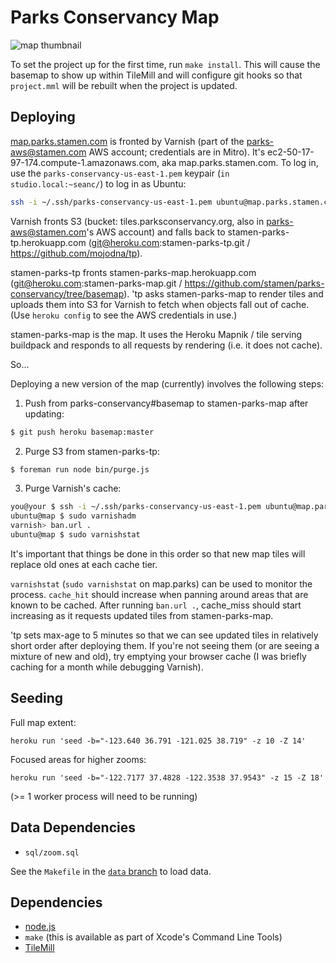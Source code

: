 # Parks Conservancy Map

![map thumbnail](https://github.com/stamen/parks-conservancy/raw/basemap/.thumb.png)

To set the project up for the first time, run `make install`. This will cause
the basemap to show up within TileMill and will configure git hooks so that
`project.mml` will be rebuilt when the project is updated.

## Deploying

[map.parks.stamen.com](http://map.parks.stamen.com) is fronted by Varnish (part
of the parks-aws@stamen.com AWS account; credentials are in Mitro).  It's
ec2-50-17-97-174.compute-1.amazonaws.com, aka map.parks.stamen.com.  To log in,
use the `parks-conservancy-us-east-1.pem` keypair (`in studio.local:~seanc/`)
to log in as Ubuntu:

```bash
ssh -i ~/.ssh/parks-conservancy-us-east-1.pem ubuntu@map.parks.stamen.com
```

Varnish fronts S3 (bucket: tiles.parksconservancy.org, also in
parks-aws@stamen.com's AWS account) and falls back to
stamen-parks-tp.herokuapp.com (git@heroku.com:stamen-parks-tp.git /
https://github.com/mojodna/tp).

stamen-parks-tp fronts stamen-parks-map.herokuapp.com
(git@heroku.com:stamen-parks-map.git /
https://github.com/stamen/parks-conservancy/tree/basemap). 'tp asks
stamen-parks-map to render tiles and uploads them into S3 for Varnish to fetch
when objects fall out of cache.  (Use `heroku config` to see the AWS
credentials in use.)

stamen-parks-map is the map.  It uses the Heroku Mapnik / tile serving
buildpack and responds to all requests by rendering (i.e. it does not cache).

So...

Deploying a new version of the map (currently) involves the following steps:

1. Push from parks-conservancy#basemap to stamen-parks-map after updating:

```bash
$ git push heroku basemap:master
```

2. Purge S3 from stamen-parks-tp:

```bash
$ foreman run node bin/purge.js
```

3. Purge Varnish's cache:

```bash
you@your $ ssh -i ~/.ssh/parks-conservancy-us-east-1.pem ubuntu@map.parks.stamen.com
ubuntu@map $ sudo varnishadm
varnish> ban.url .
ubuntu@map $ sudo varnishstat
```

It's important that things be done in this order so that new map tiles will
replace old ones at each cache tier.

`varnishstat` (`sudo varnishstat` on map.parks) can be used to monitor the
process.  `cache_hit` should increase when panning around areas that are known
to be cached.  After running `ban.url .`, cache_miss should start increasing as
it requests updated tiles from stamen-parks-map.

'tp sets max-age to 5 minutes so that we can see updated tiles in relatively
short order after deploying them.  If you're not seeing them (or are seeing a
mixture of new and old), try emptying your browser cache (I was briefly caching
for a month while debugging Varnish).

## Seeding

Full map extent:

`heroku run 'seed -b="-123.640 36.791 -121.025 38.719" -z 10 -Z 14'`

Focused areas for higher zooms:

`heroku run 'seed -b="-122.7177 37.4828 -122.3538 37.9543" -z 15 -Z 18'`

(>= 1 worker process will need to be running)

## Data Dependencies

* `sql/zoom.sql`

See the `Makefile` in the [`data`
branch](https://github.com/stamen/parks-conservancy/tree/data) to load data.

## Dependencies

* [node.js](http://nodejs.org/)
* `make` (this is available as part of Xcode's Command Line Tools)
* [TileMill](http://www.mapbox.com/tilemill/)
